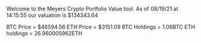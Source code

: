 Welcome to the Meyers Crypto Portfolio Value tool. 
As of 08/19/21 at 14:15:55 our valuation is $134343.64 

BTC Price = $46594.56
 ETH Price = $3151.09
BTC Holdings = 1.06BTC
 ETH holdings = 26.960005962ETH 
